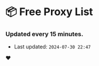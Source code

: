 # :package: Free Proxy List
### Updated every 15 minutes.

- Last updated: `2024-07-30 22:47`

:heart:

